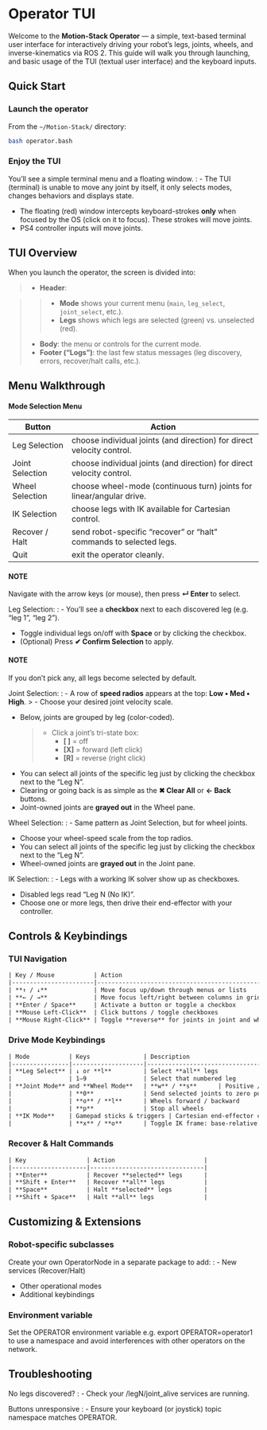# Operator TUI

Welcome to the **Motion-Stack Operator** — a simple, text-based terminal user interface for interactively driving your robot’s legs, joints, wheels, and inverse-kinematics via ROS 2. This guide will walk you through launching, and basic usage of the TUI (textual user interface) and the keyboard inputs.

## Quick Start

### Launch the operator

From the `~/Motion-Stack/` directory:

```bash
bash operator.bash
```

### Enjoy the TUI

You’ll see a simple terminal menu and a floating window.
: - The TUI (terminal) is unable to move any joint by itself, it only selects modes, changes behaviors and displays state.
  - The floating (red) window intercepts keyboard-strokes **only** when focused by the OS (click on it to focus). These strokes will move joints.
  - PS4 controller inputs will move joints.

## TUI Overview

When you launch the operator, the screen is divided into:

> - **Header**:

> > - **Mode** shows your current menu (`main`, `leg_select`, `joint_select`, etc.).
> > - **Legs** shows which legs are selected (green) vs. unselected (red).
> - **Body**: the menu or controls for the current mode.
> - **Footer (“Logs”)**: the last few status messages (leg discovery, errors, recover/halt calls, etc.).

## Menu Walkthrough

#### Mode Selection Menu

| Button          | Action                                                                |
|-----------------|-----------------------------------------------------------------------|
| Leg Selection   | choose individual joints (and direction) for direct velocity control. |
| Joint Selection | choose individual joints (and direction) for direct velocity control. |
| Wheel Selection | choose wheel-mode (continuous turn) joints for linear/angular drive.  |
| IK Selection    | choose legs with IK available for Cartesian control.                  |
| Recover / Halt  | send robot-specific “recover” or “halt” commands to selected legs.    |
| Quit            | exit the operator cleanly.                                            |

#### NOTE
Navigate with the arrow keys (or mouse), then press **↵ Enter** to select.

Leg Selection:
: - You’ll see a **checkbox** next to each discovered leg (e.g. “leg 1”, “leg 2”).
  - Toggle individual legs on/off with **Space** or by clicking the checkbox.
  - (Optional) Press **✔ Confirm Selection** to apply.

#### NOTE
If you don’t pick any, all legs become selected by default.

Joint Selection:
: - A row of **speed radios** appears at the top: **Low • Med • High**.
    > - Choose your desired joint velocity scale.
  - Below, joints are grouped by leg (color-coded).
    > - Click a joint’s tri-state box:
    >   - **[ ]** = off
    >   - **[X]** = forward (left click)
    >   - **[R]** = reverse (right click)
  - You can select all joints of the specific leg just by clicking the checkbox next to the “Leg N”.
  - Clearing or going back is as simple as the **✖ Clear All** or **← Back** buttons.
  - Joint-owned joints are **grayed out** in the Wheel pane.

Wheel Selection:
: - Same pattern as Joint Selection, but for wheel joints.
  - Choose your wheel-speed scale from the top radios.
  - You can select all joints of the specific leg just by clicking the checkbox next to the “Leg N”.
  - Wheel-owned joints are **grayed out** in the Joint pane.

IK Selection:
: - Legs with a working IK solver show up as checkboxes.
  - Disabled legs read “Leg N (No IK)”.
  - Choose one or more legs, then drive their end-effector with your controller.

## Controls & Keybindings

### TUI Navigation

```default
| Key / Mouse           | Action                                           |
|-----------------------|--------------------------------------------------|
| **↑ / ↓**             | Move focus up/down through menus or lists        |
| **← / →**             | Move focus left/right between columns in grids   |
| **Enter / Space**     | Activate a button or toggle a checkbox           |
| **Mouse Left-Click**  | Click buttons / toggle checkboxes                |
| **Mouse Right-Click** | Toggle **reverse** for joints in joint and wheel modes|
```

### Drive Mode Keybindings

```default
| Mode           | Keys               | Description                                |
|----------------|--------------------|--------------------------------------------|
| **Leg Select** | ↓ or **l**         | Select **all** legs               |
|                | 1–9                | Select that numbered leg                   |
| **Joint Mode** and **Wheel Mode**   | **w** / **s**      | Positive / negative joint velocity |
|                | **0**              | Send selected joints to zero position      |
|                | **o** / **l**      | Wheels forward / backward                  |
|                | **p**              | Stop all wheels                            |
| **IK Mode**    | Gamepad sticks & triggers | Cartesian end-effector control    |
|                | **x** / **o**      | Toggle IK frame: base-relative / ee-relative |
```

### Recover & Halt Commands

```default
| Key                 | Action                         |
|---------------------|--------------------------------|
| **Enter**           | Recover **selected** legs      |
| **Shift + Enter**   | Recover **all** legs           |
| **Space**           | Halt **selected** legs         |
| **Shift + Space**   | Halt **all** legs              |
```

## Customizing & Extensions

### Robot-specific subclasses

Create your own OperatorNode in a separate package to add:
: - New services (Recover/Halt)
  - Other operational modes
  - Additional keybindings

### Environment variable

Set the OPERATOR environment variable e.g. export OPERATOR=operator1 to use a namespace and avoid interferences with other operators on the network.

## Troubleshooting

No legs discovered?
: - Check your /legN/joint_alive services are running.

Buttons unresponsive
: - Ensure your keyboard (or joystick) topic namespace matches OPERATOR.
